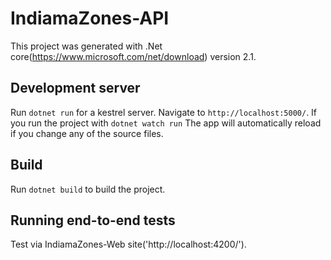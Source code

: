 # IndiamaZones-API

This project was generated with .Net core(https://www.microsoft.com/net/download) version 2.1.

## Development server

Run `dotnet run` for a kestrel server. Navigate to `http://localhost:5000/`. 
If you run the project with `dotnet watch run` The app will automatically reload if you change any of the source files.

## Build

Run `dotnet build` to build the project.

## Running end-to-end tests

Test via IndiamaZones-Web site('http://localhost:4200/').
